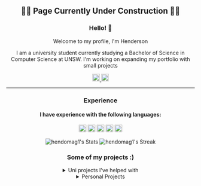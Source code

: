 <div align="center">
  <h2>🚧🚧 Page Currently Under Construction 🚧🚧</h2>
  <h3>Hello! 👋</h3>
  <p>Welcome to my profile, I'm Henderson</p>
  <p>I am a university student currently studying a Bachelor of Science in Computer Science at UNSW. I'm working on expanding my portfolio with small projects</p>

  <a href="https://www.linkedin.com/in/henderson-magill-6a9b80251/">
    <img src="https://img.shields.io/badge/-Henderson%20Magill-blue?logo=linkedin&style=flat-square" style="height: 20px;">
    </a>
  <a href="https://github.com/hendomag1">
    <img src="https://raw.githubusercontent.com/jmnote/z-icons/master/88x31/github.png" style="height: 20px;">
  </a>
</div>

---

<div align="center">
<h3> Experience </h3>

<h4>I have experience with the following languages:</h4>

<code><img height="20" src="https://raw.githubusercontent.com/jmnote/z-icons/master/svg/javascript.svg"></code>
<code><img height="20" src="https://raw.githubusercontent.com/jmnote/z-icons/master/svg/python.svg"></code>
<code><img height="20" src="https://raw.githubusercontent.com/jmnote/z-icons/master/svg/java.svg"></code>
<code><img height="20" src="https://raw.githubusercontent.com/jmnote/z-icons/master/svg/c.svg"></code>
<code><img height="20" src="https://raw.githubusercontent.com/jmnote/z-icons/master/svg/cpp.svg"></code>

![hendomag1's Stats](https://github-readme-stats.vercel.app/api?username=hendomag1&theme=tokyonight&show_icons=true&hide_border=true&count_private=true)
![hendomag1's Streak](https://github-readme-streak-stats.herokuapp.com/?user=hendomag1&theme=tokyonight&hide_border=true)

### Some of my projects :)

<details>
<summary>Uni projects I've helped with</summary>

</details>

<details>
<summary>Personal Projects</summary>
<a href="https://github.com/hendomag1/todo-app-v2"><img src="https://gh-card.dev/repos/hendomag1/todo-app-v2.svg"></a>
<a href="https://github.com/hendomag1/Translator-Extension"><img src="https://gh-card.dev/repos/hendomag1/Translator-Extension.svg"></a>

</details>
</div>
